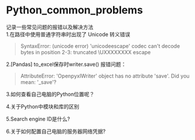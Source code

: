 # Python_common_problems
记录一些常见问题的报错以及解决方法  
1.在路径中使用普通字符串时出现了 Unicode 转义错误
> SyntaxError: (unicode error) 'unicodeescape' codec can't decode bytes in position 2-3: truncated \UXXXXXXXX escape

2.[Pandas] to_excel保存时writer.save() 报错问题：  
> AttributeError: 'OpenpyxlWriter' object has no attribute 'save'. Did you mean: '_save'?

3.如何查看自己电脑的Python位置呢？

4.关于Python中模块和库的区别

5.Search engine ID是什么?

6.关于如何配置自己电脑的服务器网络凭据?
